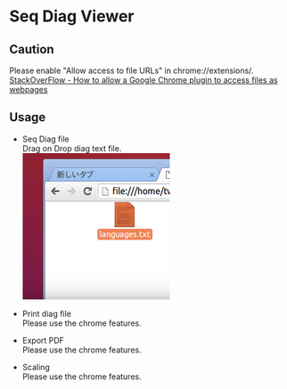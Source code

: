 # Seq Diag Viewer

## Caution
Please enable "Allow access to file URLs" in chrome://extensions/.  
[StackOverFlow - How to allow a Google Chrome plugin to access files as webpages](http://stackoverflow.com/questions/8921436/how-to-allow-a-google-chrome-plugin-to-access-files-as-webpages)

## Usage

* Seq Diag file  
Drag on Drop diag text file.  
![drag_on_drop.png](./drag_on_drop.png)

* Print diag file  
Please use the chrome features.

* Export PDF  
Please use the chrome features.

* Scaling  
Please use the chrome features.

